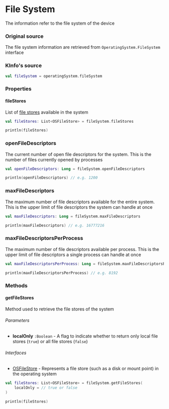# File System

The information refer to the file system of the device

### Original source

The file system information are retrieved from `OperatingSystem.FileSystem` interface

### KInfo's source

```kotlin
val fileSystem = operatingSystem.fileSystem
```

### Properties

#### fileStores

List of [file stores](file_store.md) available in the system

```kotlin
val fileStores: List<OSFileStore> = fileSystem.fileStores

println(fileStores)
```

### openFileDescriptors

The current number of open file descriptors for the system.
This is the number of files currently opened by processes

```kotlin
val openFileDescriptors: Long = fileSystem.openFileDescriptors

println(openFileDescriptors) // e.g. 1200
```

### maxFileDescriptors

The maximum number of file descriptors available for the entire system.
This is the upper limit of file descriptors the system can handle at once

```kotlin
val maxFileDescriptors: Long = fileSystem.maxFileDescriptors

println(maxFileDescriptors) // e.g. 16777216
```

### maxFileDescriptorsPerProcess

The maximum number of file descriptors available per process.
This is the upper limit of file descriptors a single process can handle at once

```kotlin
val maxFileDescriptorsPerProcess: Long = fileSystem.maxFileDescriptorsPerProcess

println(maxFileDescriptorsPerProcess) // e.g. 8192
```

### Methods

#### getFileStores

Method used to retrieve the file stores of the system

###### Parameters

- **localOnly** `:Boolean` - A flag to indicate whether to return only local file stores (`true`) or all file stores (`false`)

###### Interfaces

- [OSFileStore](file_store.md) - Represents a file store (such as a disk or mount point) in the operating system

```kotlin
val fileStores: List<OSFileStore> = fileSystem.getFileStores(
    localOnly = // true or false
)

println(fileStores)
```